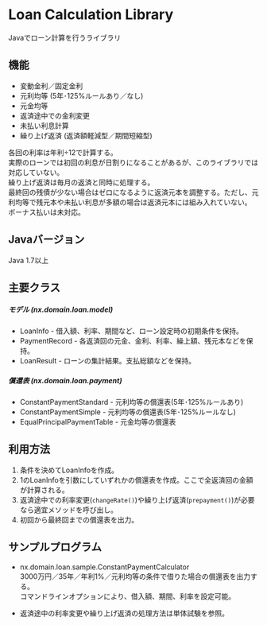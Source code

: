 # Loan Calculation Library
Javaでローン計算を行うライブラリ

## 機能
* 変動金利／固定金利
* 元利均等 (5年･125%ルールあり／なし)
* 元金均等
* 返済途中での金利変更
* 未払い利息計算
* 繰り上げ返済 (返済額軽減型／期間短縮型)

各回の利率は年利÷12で計算する。  
実際のローンでは初回の利息が日割りになることがあるが、このライブラリでは対応していない。  
繰り上げ返済は毎月の返済と同時に処理する。  
最終回の残債が少ない場合はゼロになるように返済元本を調整する。ただし、元利均等で残元本や未払い利息が多額の場合は返済元本には組み入れていない。  
ボーナス払いは未対応。

## Javaバージョン
Java 1.7以上

## 主要クラス
##### モデル (nx.domain.loan.model)
* LoanInfo - 借入額、利率、期間など、ローン設定時の初期条件を保持。
* PaymentRecord - 各返済回の元金、金利、利率、繰上額、残元本などを保持。
* LoanResult - ローンの集計結果。支払総額などを保持。

##### 償還表 (nx.domain.loan.payment)
* ConstantPaymentStandard - 元利均等の償還表(5年･125%ルールあり)
* ConstantPaymentSimple - 元利均等の償還表(5年･125%ルールなし)
* EqualPrincipalPaymentTable - 元金均等の償還表

## 利用方法
1. 条件を決めてLoanInfoを作成。
2. 1のLoanInfoを引数にしていずれかの償還表を作成。ここで全返済回の金額が計算される。
3. 返済途中での利率変更(`changeRate()`)や繰り上げ返済(`prepayment()`)が必要なら適宜メソッドを呼び出し。
4. 初回から最終回までの償還表を出力。

## サンプルプログラム
- nx.domain.loan.sample.ConstantPaymentCalculator  
  3000万円／35年／年利1%／元利均等の条件で借りた場合の償還表を出力する。  
  コマンドラインオプションにより、借入額、期間、利率を設定可能。  


- 返済途中の利率変更や繰り上げ返済の処理方法は単体試験を参照。
